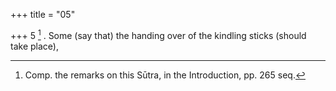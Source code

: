 +++
title = "05"

+++
5 [^5] . Some (say that) the handing over of the kindling sticks (should take place),


[^5]:  Comp. the remarks on this Sūtra, in the Introduction, pp. 265 seq.


